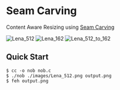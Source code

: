 # Seam Carving

Content Aware Resizing using [Seam Carving](https://en.m.wikipedia.org/wiki/Seam_carving)

![Lena_512](./images/Lena_512.png)
![Lena_162](./images/Lena_162.png)
![Lena_512_to_162](./images/seams.gif)

## Quick Start

```console
$ cc -o nob nob.c
$ ./nob ./images/Lena_512.png output.png
$ feh output.png
```
